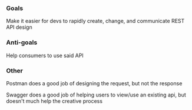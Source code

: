 ### Goals

Make it easier for devs to rapidly create, change, and communicate REST API design

### Anti-goals

Help consumers to use said API

### Other

Postman does a good job of designing the request, but not the response

Swagger does a good job of helping users to view/use an existing api, but doesn't much help the creative process

